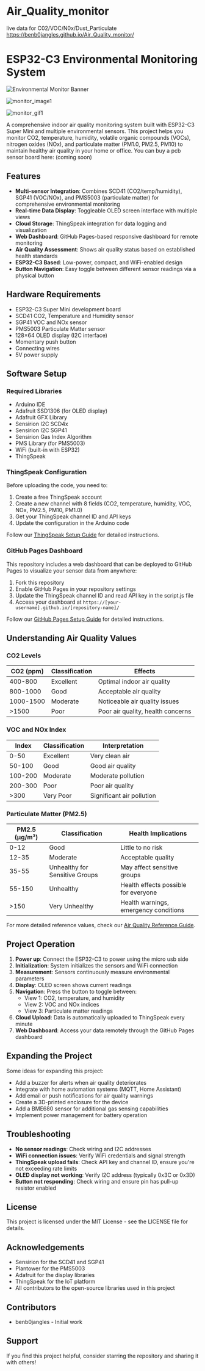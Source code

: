 # Air_Quality_monitor
live data for C02/VOC/N0x/Dust_Particulate
https://benb0jangles.github.io/Air_Quality_monitor/

# ESP32-C3 Environmental Monitoring System

![Environmental Monitor Banner](https://github.com/benb0jangles/Air_Quality_monitor/blob/main/air_quality_banner_base.png)

![monitor_image1](https://github.com/benb0jangles/Air_Quality_monitor/blob/main/PICS/IMG_20250502_120009_Bokeh%20(Small).jpg)

![monitor_gif1](https://github.com/benb0jangles/Air_Quality_monitor/blob/main/PICS/1_1.gif)


A comprehensive indoor air quality monitoring system built with ESP32-C3 Super Mini and multiple environmental sensors. This project helps you monitor CO2, temperature, humidity, volatile organic compounds (VOCs), nitrogen oxides (NOx), and particulate matter (PM1.0, PM2.5, PM10) to maintain healthy air quality in your home or office. You can buy a pcb sensor board here: (coming soon)

## Features

- **Multi-sensor Integration**: Combines SCD41 (CO2/temp/humidity), SGP41 (VOC/NOx), and PMS5003 (particulate matter) for comprehensive environmental monitoring
- **Real-time Data Display**: Toggleable OLED screen interface with multiple views
- **Cloud Storage**: ThingSpeak integration for data logging and visualization
- **Web Dashboard**: GitHub Pages-based responsive dashboard for remote monitoring
- **Air Quality Assessment**: Shows air quality status based on established health standards
- **ESP32-C3 Based**: Low-power, compact, and WiFi-enabled design
- **Button Navigation**: Easy toggle between different sensor readings via a physical button

## Hardware Requirements

- ESP32-C3 Super Mini development board
- SCD41 CO2, Temperature and Humidity sensor
- SGP41 VOC and NOx sensor
- PMS5003 Particulate Matter sensor
- 128×64 OLED display (I2C interface)
- Momentary push button
- Connecting wires
- 5V power supply

## Software Setup

### Required Libraries

- Arduino IDE
- Adafruit SSD1306 (for OLED display)
- Adafruit GFX Library
- Sensirion I2C SCD4x
- Sensirion I2C SGP41
- Sensirion Gas Index Algorithm
- PMS Library (for PMS5003)
- WiFi (built-in with ESP32)
- ThingSpeak

### ThingSpeak Configuration

Before uploading the code, you need to:

1. Create a free ThingSpeak account
2. Create a new channel with 8 fields (CO2, temperature, humidity, VOC, NOx, PM2.5, PM10, PM1.0)
3. Get your ThingSpeak channel ID and API keys
4. Update the configuration in the Arduino code

Follow our [ThingSpeak Setup Guide](https://uk.mathworks.com/help/thingspeak/getting-started-with-thingspeak.html) for detailed instructions.

### GitHub Pages Dashboard

This repository includes a web dashboard that can be deployed to GitHub Pages to visualize your sensor data from anywhere:

1. Fork this repository
2. Enable GitHub Pages in your repository settings
3. Update the ThingSpeak channel ID and read API key in the script.js file
4. Access your dashboard at `https://[your-username].github.io/[repository-name]/`

Follow our [GitHub Pages Setup Guide](https://docs.github.com/en/pages/getting-started-with-github-pages/creating-a-github-pages-site) for detailed instructions.

## Understanding Air Quality Values

### CO2 Levels

| CO2 (ppm) | Classification | Effects |
|-----------|---------------|---------|
| 400-800   | Excellent     | Optimal indoor air quality |
| 800-1000  | Good          | Acceptable air quality |
| 1000-1500 | Moderate      | Noticeable air quality issues |
| >1500     | Poor          | Poor air quality, health concerns |

### VOC and NOx Index

| Index | Classification | Interpretation |
|-------|---------------|----------------|
| 0-50  | Excellent     | Very clean air |
| 50-100| Good          | Good air quality |
| 100-200| Moderate     | Moderate pollution |
| 200-300| Poor         | Poor air quality |
| >300  | Very Poor     | Significant air pollution |

### Particulate Matter (PM2.5)

| PM2.5 (μg/m³) | Classification | Health Implications |
|--------------|----------------|---------------------|
| 0-12         | Good           | Little to no risk |
| 12-35        | Moderate       | Acceptable quality |
| 35-55        | Unhealthy for Sensitive Groups | May affect sensitive groups |
| 55-150       | Unhealthy      | Health effects possible for everyone |
| >150         | Very Unhealthy | Health warnings, emergency conditions |

For more detailed reference values, check our [Air Quality Reference Guide](https://www.who.int/news-room/feature-stories/detail/what-are-the-who-air-quality-guidelines).

## Project Operation

1. **Power up**: Connect the ESP32-C3 to power using the micro usb side
2. **Initialization**: System initializes the sensors and WiFi connection
3. **Measurement**: Sensors continuously measure environmental parameters
4. **Display**: OLED screen shows current readings
5. **Navigation**: Press the button to toggle between:
   - View 1: CO2, temperature, and humidity
   - View 2: VOC and NOx indices
   - View 3: Particulate matter readings
6. **Cloud Upload**: Data is automatically uploaded to ThingSpeak every minute
7. **Web Dashboard**: Access your data remotely through the GitHub Pages dashboard

## Expanding the Project

Some ideas for expanding this project:

- Add a buzzer for alerts when air quality deteriorates
- Integrate with home automation systems (MQTT, Home Assistant)
- Add email or push notifications for air quality warnings
- Create a 3D-printed enclosure for the device
- Add a BME680 sensor for additional gas sensing capabilities
- Implement power management for battery operation

## Troubleshooting

- **No sensor readings**: Check wiring and I2C addresses
- **WiFi connection issues**: Verify WiFi credentials and signal strength
- **ThingSpeak upload fails**: Check API key and channel ID, ensure you're not exceeding rate limits
- **OLED display not working**: Verify I2C address (typically 0x3C or 0x3D)
- **Button not responding**: Check wiring and ensure pin has pull-up resistor enabled

## License

This project is licensed under the MIT License - see the LICENSE file for details.

## Acknowledgements

- Sensirion for the SCD41 and SGP41
- Plantower for the PMS5003
- Adafruit for the display libraries
- ThingSpeak for the IoT platform
- All contributors to the open-source libraries used in this project

## Contributors

- benb0jangles - Initial work

## Support

If you find this project helpful, consider starring the repository and sharing it with others!
